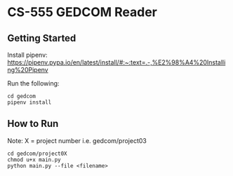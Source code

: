 # CS-555 GEDCOM Reader
## Getting Started
Install pipenv: https://pipenv.pypa.io/en/latest/install/#:~:text=.-,%E2%98%A4%20Installing%20Pipenv

Run the following:
```
cd gedcom
pipenv install
```

## How to Run
Note: X = project number i.e. gedcom/project03
```
cd gedcom/project0X
chmod u+x main.py
python main.py --file <filename>
```
